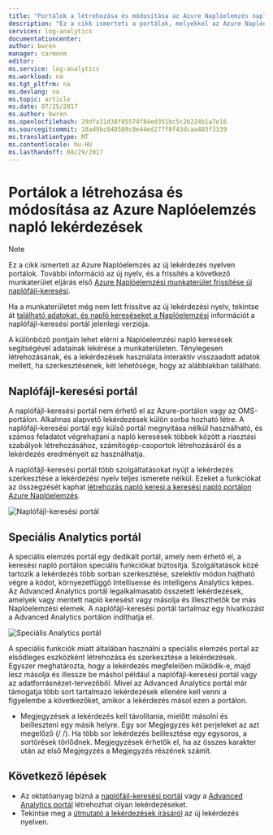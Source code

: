 ```yaml
---
title: "Portálok a létrehozása és módosítása az Azure Naplóelemzés napló lekérdezések |} Microsoft Docs"
description: "Ez a cikk ismerteti a portálok, melyekkel az Azure Naplóelemzés létrehozásához és szerkesztéséhez jelentkezzen kereséseket."
services: log-analytics
documentationcenter: 
author: bwren
manager: carmonm
editor: 
ms.service: log-analytics
ms.workload: na
ms.tgt_pltfrm: na
ms.devlang: na
ms.topic: article
ms.date: 07/25/2017
ms.author: bwren
ms.openlocfilehash: 29dfa31d38f85574f84ed351bc5c26224b1a7e16
ms.sourcegitcommit: 18ad9bc049589c8e44ed277f8f43dcaa483f3339
ms.translationtype: MT
ms.contentlocale: hu-HU
ms.lasthandoff: 08/29/2017
---
```

# <a name="portals-for-creating-and-editing-log-queries-in-azure-log-analytics"></a>Portálok a létrehozása és módosítása az Azure Naplóelemzés napló lekérdezések

> [!NOTE]
> Ez a cikk ismerteti az Azure Naplóelemzés az új lekérdezés nyelven portálok.  További információ az új nyelv, és a frissítés a következő munkaterület eljárás első [Azure Naplóelemzési munkaterület frissítése új naplófájl-keresési](log-analytics-log-search-upgrade.md).  
>
> Ha a munkaterületet még nem lett frissítve az új lekérdezési nyelv, tekintse át [található adatokat, és napló kereséseket a Naplóelemzési](log-analytics-log-searches.md) információt a naplófájl-keresési portál jelenlegi verziója.

A különböző pontjain lehet elérni a Naplóelemzési napló keresések segítségével adatainak lekérése a munkaterületen.  Ténylegesen létrehozásának, és a lekérdezések használata interaktív visszaadott adatok mellett, ha szerkesztésének, két lehetősége, hogy az alábbiakban található.  

## <a name="log-search-portal"></a>Naplófájl-keresési portál
A naplófájl-keresési portál nem érhető el az Azure-portálon vagy az OMS-portálon.  Alkalmas alapvető lekérdezések külön sorba hozható létre.  A naplófájl-keresési portál egy külső portál megnyitása nélkül használható, és számos feladatot végrehajtani a napló keresések többek között a riasztási szabályok létrehozásához, számítógép-csoportok létrehozásáról és a lekérdezés eredményeit az használhatja.  

A naplófájl-keresési portál több szolgáltatásokat nyújt a lekérdezés szerkesztése a lekérdezési nyelv teljes ismerete nélkül.  Ezeket a funkciókat az összegzését kaphat [létrehozás napló keresi a keresési napló portálon Azure Naplóelemzés](log-analytics-log-search-log-search-portal.md).


![Naplófájl-keresési portál](media/log-analytics-log-search-portals/log-search-portal.png)

## <a name="advanced-analytics-portal"></a>Speciális Analytics portál
A speciális elemzés portál egy dedikált portál, amely nem érhető el, a keresési napló portálon speciális funkciókat biztosítja.  Szolgáltatások közé tartozik a lekérdezés több sorban szerkesztése, szelektív módon hajtható végre a kódot, környezetfüggő Intellisense és intelligens Analytics képes.  Az Advanced Analytics portál legalkalmasabb összetett lekérdezések, amelyek vagy mentett napló keresést vagy másolja és illeszthetők be más Naplóelemzési elemek.  A naplófájl-keresési portál tartalmaz egy hivatkozást a Advanced Analytics portálon indíthatja el.

![Speciális Analytics portál](media/log-analytics-log-search-portals/advanced-analytics-portal.png)


A speciális funkciók miatt általában használni a speciális elemzés portal az elsődleges eszközként létrehozása és szerkesztése a lekérdezések.  Egyszer meghatározta, hogy a lekérdezés megfelelően működik-e, majd lesz másolja és illessze be máshol például a naplófájl-keresési portál vagy az adatforrásnézet-tervezőből.  Mivel az Advanced Analytics portál már támogatja több sort tartalmazó lekérdezések ellenére kell venni a figyelembe a következőket, amikor a lekérdezés másol ezen a portálon.

- Megjegyzések a lekérdezés kell távolítania, mielőtt másolni és beilleszteni egy másik helyre.  Egy sor Megjegyzés két perjeleket az azt megelőző (/ /).  Ha több sor lekérdezés beillesztése egy egysoros, a sortörések törlődnek.  Megjegyzések érhetők el, ha az összes karakter után az első Megjegyzés a Megjegyzés részének számít.


## <a name="next-steps"></a>Következő lépések

- Az oktatóanyag bízná a [naplófájl-keresési portál](log-analytics-log-search-log-search-portal.md) vagy a [Advanced Analytics portál](https://go.microsoft.com/fwlink/?linkid=856587) létrehozhat olyan lekérdezéseket.
- Tekintse meg a [útmutató a lekérdezések írásáról](https://go.microsoft.com/fwlink/?linkid=856078) az új lekérdezés nyelven.
